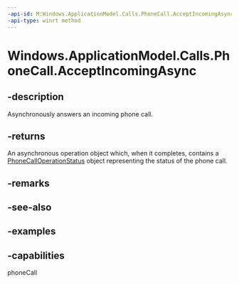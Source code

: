 ```yaml
---
-api-id: M:Windows.ApplicationModel.Calls.PhoneCall.AcceptIncomingAsync
-api-type: winrt method
---
```


# Windows.ApplicationModel.Calls.PhoneCall.AcceptIncomingAsync

<!--
public Windows.Foundation.IAsyncOperation<Windows.ApplicationModel.Calls.PhoneCallOperationStatus> AcceptIncomingAsync ();
-->

## -description

Asynchronously answers an incoming phone call.

## -returns

An asynchronous operation object which, when it completes, contains a [PhoneCallOperationStatus](/uwp/api/windows.applicationmodel.calls.phonecalloperationstatus) object representing the status of the phone call.

## -remarks

## -see-also

## -examples

## -capabilities
phoneCall
